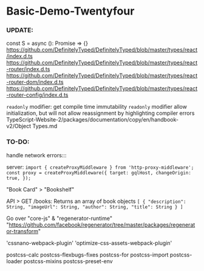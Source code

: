# Basic-Demo-Twentyfour

### UPDATE:

const S = async (): Promise<any> => {}
https://github.com/DefinitelyTyped/DefinitelyTyped/blob/master/types/react/index.d.ts
https://github.com/DefinitelyTyped/DefinitelyTyped/blob/master/types/react-router/index.d.ts
https://github.com/DefinitelyTyped/DefinitelyTyped/blob/master/types/react-router-dom/index.d.ts
https://github.com/DefinitelyTyped/DefinitelyTyped/blob/master/types/react-router-config/index.d.ts

`readonly` modifier: get compile time immutability
`readonly` modifier allow initialization, but will not allow reassignment by highlighting compiler errors
TypeScript-Website-2/packages/documentation/copy/en/handbook-v2/Object Types.md

### TO-DO:

handle network errors:::

server:
`
	import { createProxyMiddleware } from 'http-proxy-middleware';
	const proxy = createProxyMiddleware({
		target: gqlHost,
		changeOrigin: true,
	});
`

"Book Card" > "Bookshelf"

API > GET /books:
Returns an array of book objects
`
[
	{
		"description": String,
		"imageUrl": String,
		"author": String,
		"title": String
	}
]
`

Go over "core-js" & "regenerator-runtime"
"https://github.com/facebook/regenerator/tree/master/packages/regenerator-transform"

'cssnano-webpack-plugin'
'optimize-css-assets-webpack-plugin'

postcss-calc
postcss-flexbugs-fixes
postcss-for
postcss-import
postcss-loader
postcss-mixins
postcss-preset-env
